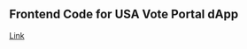 ## Frontend Code for USA Vote Portal dApp

[Link](https://waveportal-starter-project.juanvergara5.repl.co/)
